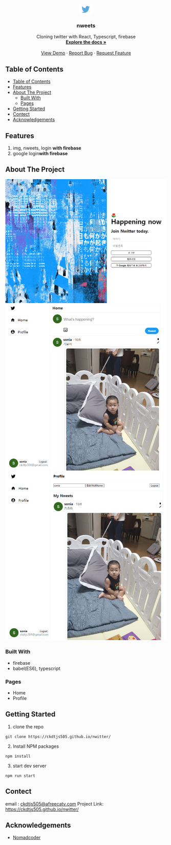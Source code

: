 <br />
<p align="center">
  <a href="https://ckdtjs505.github.io/nwitter/">
    <img src="./src/img/logo.png" alt="Logo" width="40" height="30">
  </a>

  <h3 align="center">nweets</h3>

  <p align="center">
    Cloning twitter with React, Typescript, firebase
    <br />
    <a href="https://ckdtjs505.github.io/nwitter/"><strong>Explore the docs »</strong></a>
    <br />
    <br />
    <a href="https://ckdtjs505.github.io/nwitter/">View Demo</a>
    ·
    <a href="https://ckdtjs505.github.io/nwitter/issues">Report Bug</a>
    ·
    <a href="https://ckdtjs505.github.io/nwitter/issues">Request Feature</a>
  </p>
</p>

## Table of Contents

- [Table of Contents](#table-of-contents)
- [Features](#features)
- [About The Project](#about-the-project)
  - [Built With](#built-with)
  - [Pages](#pages)
- [Getting Started](#getting-started)
- [Contect](#contect)
- [Acknowledgements](#acknowledgements)

## Features
 1. img, nweets, login **with firebase**
 2. google login**with firebase**

## About The Project
![Alt text](/src/img/4_.png)
![Alt text](/src/img/1_.png)
![Alt text](/src/img/2_.png)

### Built With
- firebase 
- babel(ES6), typescript

### Pages
- Home
- Profile

## Getting Started
1. clone the repo
```
git clone https://ckdtjs505.github.io/nwitter/
```

2. Install NPM packages
```
npm install
```

3. start dev server
```
npm run start
```
## Contect 
 email : ckdtjs505@afreecatv.com
 Project Link: https://ckdtjs505.github.io/nwitter/

## Acknowledgements
- [Nomadcoder](https://academy.nomadcoders.co/) 
